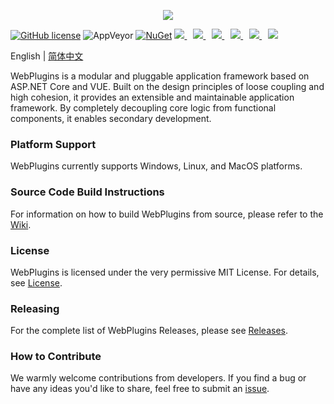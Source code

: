 <p align="center" dir="auto">
  <a href="https://opensource.ganweicloud.com" rel="nofollow">
    <img style="max-width:100%;" src="[https://github.com/ganweisoft/Gateway/blob/main/GWDataCenter/logo.jpg](https://github.com/ganweisoft/WebPlugins/blob/main/src/logo.jpg)">
  </a>
</p>

[![GitHub license](https://camo.githubusercontent.com/5eaf3ed8a7e8ccb15c21d967b8635ac79e8b1865da3a5ccf78d2572a3e10738a/68747470733a2f2f696d672e736869656c64732e696f2f6769746875622f6c6963656e73652f646f746e65742f6173706e6574636f72653f636f6c6f723d253233306230267374796c653d666c61742d737175617265)](https://github.com/ganweisoft/IoTCenterWebAPi/blob/main/LICENSE) ![AppVeyor](https://ci.appveyor.com/api/projects/status/v8gfh6pe2u2laqoa?svg=true) [![NuGet](https://img.shields.io/nuget/v/IoTCenterHost.Core.Abstraction.svg)](https://www.nuget.org/packages/IoTCenterHost.Core.Abstraction/)
 <a href="https://v2.vuejs.org/" target="__blank" style="margin-right:10px;">
   <img src='https://img.shields.io/badge/Vue-3.5.13-%2394c20c?labelColor=#94c20c' />
 </a>
 <a href="https://www.webpackjs.com/" target="__blank" style="margin-right:10px;">
   <img src='https://img.shields.io/badge/vite-4.5.5-%234ec428?labelColor=#5a5a5a' />
 </a>
<a href="https://www.axios-http.cn/docs/intro" target="__blank" style="margin-right:10px;">
   <img src='https://img.shields.io/badge/Axios-1.7.9-%2397c424?labelColor=#5a5a5a' />
 </a>
<a href="https://next.router.vuejs.org/" target="__blank" style="margin-right:10px;">
    <img src='https://img.shields.io/badge/vueRouter-4.5.0-%23d6604a?labelColor=#5a5a5a' />
 </a>
 <a href="https://element.eleme.io/#/zh-CN" target="__blank" style="margin-right:10px;">
 <img src='https://img.shields.io/badge/ElementUI-2.9.1-%23097abb?labelColor=#5a5a5a' />
 </a>
![](https://img.shields.io/badge/join-discord-infomational)

English | [简体中文](README-CN.md)

WebPlugins is a modular and pluggable application framework based on ASP.NET Core and VUE. Built on the design principles of loose coupling and high cohesion, it provides an extensible and maintainable application framework. By completely decoupling core logic from functional components, it enables secondary development.

### Platform Support  
WebPlugins currently supports Windows, Linux, and MacOS platforms.


### Source Code Build Instructions  
For information on how to build WebPlugins from source, please refer to the [Wiki](https://github.com/ganweisoft/WebPlugins/wiki).


### License  
WebPlugins is licensed under the very permissive MIT License. For details, see [License](https://github.com/ganweisoft/WebPlugins/blob/main/LICENSE).

### Releasing  
For the complete list of WebPlugins Releases, please see [Releases](https://github.com/ganweisoft/IoTCenterWebAPi/releases).

### How to Contribute  
We warmly welcome contributions from developers. If you find a bug or have any ideas you'd like to share, feel free to submit an [issue](https://github.com/ganweisoft/WebPlugins/blob/main/CONTRIBUTING.md).
